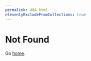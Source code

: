 ```yaml
---
permalink: 404.html
eleventyExcludeFromCollections: true
---
```

<div>
	<h1 class="text-4xl font-bold mb-0">Not Found</h1>

<div class="mt-8">
  Go <a href="index.njk">home</a>.
</div>
<!--

Read more: https://www.11ty.dev/docs/quicktips/not-found/

This will work for both GitHub pages and Netlify:

* https://help.github.com/articles/creating-a-custom-404-page-for-your-github-pages-site/
* https://www.netlify.com/docs/redirects/#custom-404

-->
</div>